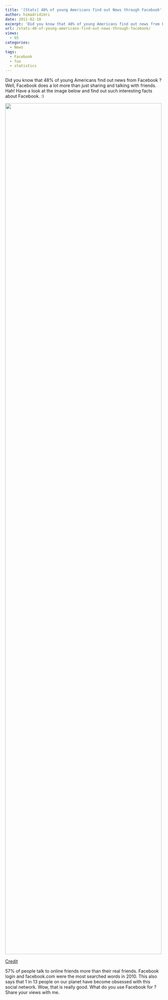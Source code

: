 ```yaml
---
title: '[Stats] 48% of young Americans find out News through Facebook'
author: himadridimri
date: 2011-02-10
excerpt: 'Did you know that 48% of young Americans find out news from Facebook ? Well, Facebook does a lot more than just sharing and talking with friends. Hah! '
url: /stats-48-of-young-americans-find-out-news-through-facebook/
views:
  - 65
categories:
  - News
tags:
  - Facebook
  - fun
  - statistics
---
```

Did you know that 48% of young Americans find out news from Facebook ? Well, Facebook does a lot more than just sharing and talking with friends. Hah! Have a look at the image below and find out such interesting facts about Facebook. <img src="http://devilsworkshop.org/wp-includes/images/smilies/simple-smile.png" alt=":)" class="wp-smiley" style="height: 1em; max-height: 1em;" />

[<img class="alignnone size-full wp-image-5662" src="http://cdn.devilsworkshop.org/files/2011/02/obsessed-with-facebook1.png" alt="" width="500" height="2711" />][1]

<a href="http://reface.me/news/obsessed-with-facebook/" onclick="_gaq.push(['_trackEvent', 'outbound-article', 'http://reface.me/news/obsessed-with-facebook/', 'Credit']);" >Credit</a>

57% of people talk to online friends more than their real friends. Facebook login and facebook.com were the most searched words in 2010. This also says that 1 in 13 people on our planet have become obsessed with this social network. Wow, that is really good. What do you use Facebook for ? Share your views with me.

 [1]: http://cdn.devilsworkshop.org/files/2011/02/obsessed-with-facebook1.png
